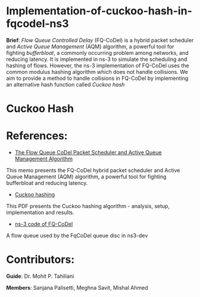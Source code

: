 # Implementation-of-cuckoo-hash-in-fqcodel-ns3

__Brief__: _Flow Queue Controlled Delay_ (FQ-CoDel) is a hybrid packet scheduler and _Active Queue Management_ (AQM) algorithm, a powerful tool for fighting _bufferbloat_, a commonly occurring problem among networks,  and reducing latency. It is implemented in ns-3 to simulate the scheduling and hashing of flows. However, the ns-3 implementation of FQ-CoDel uses the common modulus hashing algorithm which does not handle collisions. We aim to provide a method to handle collisions in FQ-CoDel by implementing an alternative hash function called _Cuckoo hash_

# Cuckoo Hash


# References:
- [The Flow Queue CoDel Packet Scheduler and Active Queue Management Algorithm](https://tools.ietf.org/html/rfc8290)

This memo presents the FQ-CoDel hybrid packet scheduler and Active Queue Management (AQM) algorithm, a powerful tool for fighting bufferbloat and reducing latency.
- [Cuckoo hashing](https://www.cs.tau.ac.il/~shanir/advanced-seminar-data-structures-2009/bib/pagh01cuckoo.pdf)

This PDF presents the Cuckoo hashing algorithm - analysis, setup, implementation and results.
- [ns-3 code of FQ-CoDel](https://gitlab.com/nsnam/ns-3-dev/blob/master/src/traffic-control/model/fq-codel-queue-disc.h)

A flow queue used by the FqCoDel queue disc in ns3-dev

# Contributors:
__Guide__: Dr. Mohit P. Tahiliani

__Members__: Sanjana Palisetti, Meghna Savit, Mishal Ahmed 
